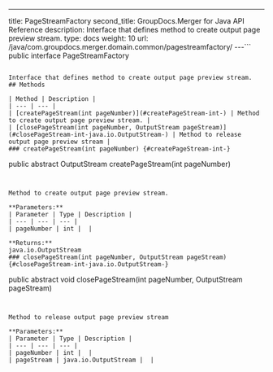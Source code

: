---
title: PageStreamFactory
second_title: GroupDocs.Merger for Java API Reference
description: Interface that defines method to create output page preview stream.
type: docs
weight: 10
url: /java/com.groupdocs.merger.domain.common/pagestreamfactory/
---```
public interface PageStreamFactory
```

Interface that defines method to create output page preview stream.
## Methods

| Method | Description |
| --- | --- |
| [createPageStream(int pageNumber)](#createPageStream-int-) | Method to create output page preview stream. |
| [closePageStream(int pageNumber, OutputStream pageStream)](#closePageStream-int-java.io.OutputStream-) | Method to release output page preview stream |
### createPageStream(int pageNumber) {#createPageStream-int-}
```
public abstract OutputStream createPageStream(int pageNumber)
```


Method to create output page preview stream.

**Parameters:**
| Parameter | Type | Description |
| --- | --- | --- |
| pageNumber | int |  |

**Returns:**
java.io.OutputStream
### closePageStream(int pageNumber, OutputStream pageStream) {#closePageStream-int-java.io.OutputStream-}
```
public abstract void closePageStream(int pageNumber, OutputStream pageStream)
```


Method to release output page preview stream

**Parameters:**
| Parameter | Type | Description |
| --- | --- | --- |
| pageNumber | int |  |
| pageStream | java.io.OutputStream |  |

